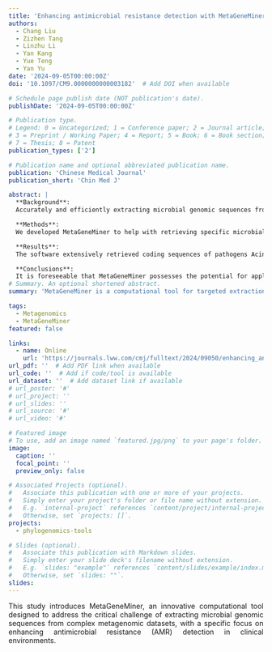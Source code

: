 ```yaml
---
title: 'Enhancing antimicrobial resistance detection with MetaGeneMiner: Targeted gene extraction from metagenomes'
authors:
  - Chang Liu
  - Zizhen Tang
  - Linzhu Li
  - Yan Kang
  - Yue Teng
  - Yan Yu
date: '2024-09-05T00:00:00Z'
doi: '10.1097/CM9.0000000000003182'  # Add DOI when available

# Schedule page publish date (NOT publication's date).
publishDate: '2024-09-05T00:00:00Z'

# Publication type.
# Legend: 0 = Uncategorized; 1 = Conference paper; 2 = Journal article;
# 3 = Preprint / Working Paper; 4 = Report; 5 = Book; 6 = Book section;
# 7 = Thesis; 8 = Patent
publication_types: ['2']

# Publication name and optional abbreviated publication name.
publication: 'Chinese Medical Journal'
publication_short: 'Chin Med J'

abstract: |
  **Background**: 
  Accurately and efficiently extracting microbial genomic sequences from complex metagenomic data is crucial for advancing our understanding in fields such as clinical diagnostics, environmental microbiology, and biodiversity. As sequencing technologies evolve, this task becomes increasingly challenging due to the intricate nature of microbial communities and the vast amount of data generated. Especially in intensive care units (ICUs), infections caused by antibiotic-resistant bacteria are increasingly prevalent among critically ill patients, significantly impacting the effectiveness of treatments and patient prognoses. Therefore, obtaining timely and accurate information about infectious pathogens is of paramount importance for the treatment of patients with severe infections, which enables precisely targeted anti-infection therapies, and a tool that can extract microbial genomic sequences from metagenomic dataset would be of help.

  **Methods**: 
  We developed MetaGeneMiner to help with retrieving specific microbial genomic sequences from metagenomes using a k-mer-based approach. It facilitates the rapid and accurate identification and analysis of pathogens. The tool is designed to be user-friendly and efficient on standard personal computers, allowing its use across a wide variety of settings. We validated MetaGeneMiner using eight metagenomic samples from ICU patients, which demonstrated its efficiency and accuracy.

  **Results**: 
  The software extensively retrieved coding sequences of pathogens Acinetobacter baumannii and herpes simplex virus type 1 and detected a variety of resistance genes. All documentation and source codes for MetaGeneMiner are freely available at https://gitee.com/sculab/MetaGeneMiner.

  **Conclusions**: 
  It is foreseeable that MetaGeneMiner possesses the potential for applications across multiple domains, including clinical diagnostics, environmental microbiology, gut microbiome research, as well as biodiversity and conservation biology. Particularly in ICU settings, MetaGeneMiner introduces a novel, rapid, and precise method for diagnosing and treating infections in critically ill patients. This tool is capable of efficiently identifying infectious pathogens, guiding personalized and precise treatment strategies, and monitoring the development of antibiotic resistance, significantly impacting the diagnosis and treatment of severe infections.
# Summary. An optional shortened abstract.
summary: 'MetaGeneMiner is a computational tool for targeted extraction of microbial genes from metagenomic data, specifically designed to enhance antimicrobial resistance detection in clinical settings.'

tags:
  - Metagenomics
  - MetaGeneMiner
featured: false

links:
  - name: Online
    url: 'https://journals.lww.com/cmj/fulltext/2024/09050/enhancing_antimicrobial_resistance_detection_with.8.aspx'  # Add journal URL when available
url_pdf: ''  # Add PDF link when available
url_code: ''  # Add if code/tool is available
url_dataset: ''  # Add dataset link if available
# url_poster: '#'
# url_project: ''
# url_slides: ''
# url_source: '#'
# url_video: '#'

# Featured image
# To use, add an image named `featured.jpg/png` to your page's folder.
image:
  caption: ''
  focal_point: ''
  preview_only: false

# Associated Projects (optional).
#   Associate this publication with one or more of your projects.
#   Simply enter your project's folder or file name without extension.
#   E.g. `internal-project` references `content/project/internal-project/index.md`.
#   Otherwise, set `projects: []`.
projects:
  - phylogenomics-tools

# Slides (optional).
#   Associate this publication with Markdown slides.
#   Simply enter your slide deck's filename without extension.
#   E.g. `slides: "example"` references `content/slides/example/index.md`.
#   Otherwise, set `slides: ""`.
slides:
---
```

<div style="text-align: justify">

This study introduces MetaGeneMiner, an innovative computational tool designed to address the critical challenge of extracting microbial genomic sequences from complex metagenomic datasets, with a specific focus on enhancing antimicrobial resistance (AMR) detection in clinical environments.

</div>
